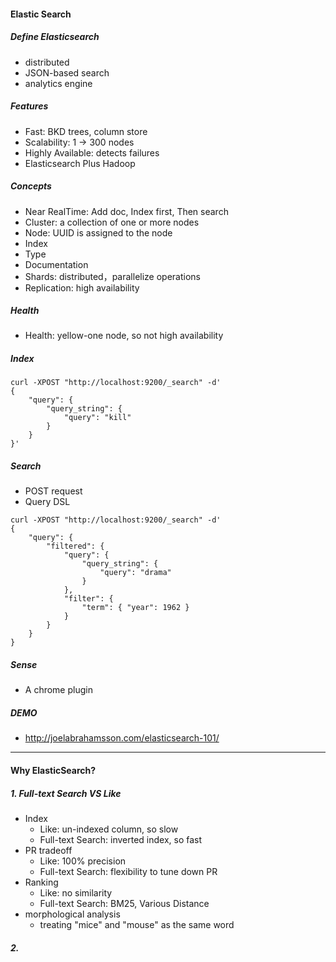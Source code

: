 
#### Elastic Search

##### Define Elasticsearch
* distributed
* JSON-based search
* analytics engine

##### Features
* Fast: BKD trees, column store
* Scalability: 1 -> 300 nodes
* Highly Available: detects failures
* Elasticsearch Plus Hadoop

##### Concepts
* Near RealTime: Add doc, Index first, Then search
* Cluster: a collection of one or more nodes
* Node: UUID is assigned to the node
* Index
* Type
* Documentation
* Shards: distributed，parallelize operations
* Replication: high availability

##### Health
* Health: yellow-one node, so not high availability

##### Index
```
curl -XPOST "http://localhost:9200/_search" -d'
{
    "query": {
        "query_string": {
            "query": "kill"
        }
    }
}'
```

##### Search
* POST request
* Query DSL
```
curl -XPOST "http://localhost:9200/_search" -d'
{
    "query": {
        "filtered": {
            "query": {
                "query_string": {
                    "query": "drama"
                }
            },
            "filter": {
                "term": { "year": 1962 }
            }
        }
    }
}
```

##### Sense
* A chrome plugin

##### DEMO
* http://joelabrahamsson.com/elasticsearch-101/

----
#### Why ElasticSearch?

##### 1. Full-text Search VS Like
* Index
    * Like: un-indexed column, so slow
    * Full-text Search: inverted index, so fast
* PR tradeoff
    * Like: 100% precision
    * Full-text Search: flexibility to tune down PR
* Ranking
    * Like: no similarity
    * Full-text Search: BM25, Various Distance
* morphological analysis
    * treating "mice" and "mouse" as the same word

##### 2.





